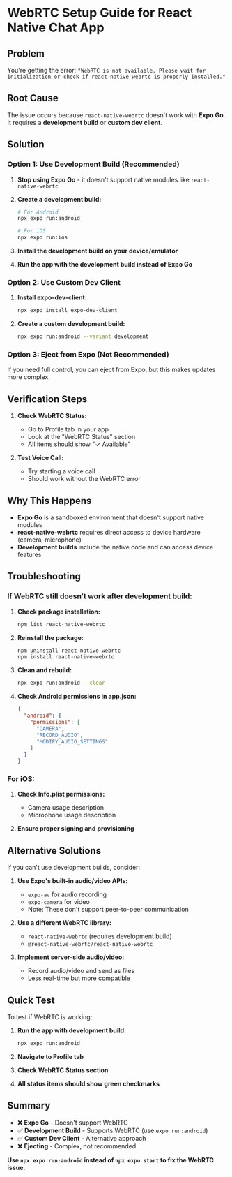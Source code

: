 # WebRTC Setup Guide for React Native Chat App

## Problem
You're getting the error: `"WebRTC is not available. Please wait for initialization or check if react-native-webrtc is properly installed."`

## Root Cause
The issue occurs because `react-native-webrtc` doesn't work with **Expo Go**. It requires a **development build** or **custom dev client**.

## Solution

### Option 1: Use Development Build (Recommended)

1. **Stop using Expo Go** - it doesn't support native modules like `react-native-webrtc`

2. **Create a development build:**
   ```bash
   # For Android
   npx expo run:android
   
   # For iOS
   npx expo run:ios
   ```

3. **Install the development build on your device/emulator**

4. **Run the app with the development build instead of Expo Go**

### Option 2: Use Custom Dev Client

1. **Install expo-dev-client:**
   ```bash
   npx expo install expo-dev-client
   ```

2. **Create a custom development build:**
   ```bash
   npx expo run:android --variant development
   ```

### Option 3: Eject from Expo (Not Recommended)

If you need full control, you can eject from Expo, but this makes updates more complex.

## Verification Steps

1. **Check WebRTC Status:**
   - Go to Profile tab in your app
   - Look at the "WebRTC Status" section
   - All items should show "✓ Available"

2. **Test Voice Call:**
   - Try starting a voice call
   - Should work without the WebRTC error

## Why This Happens

- **Expo Go** is a sandboxed environment that doesn't support native modules
- **react-native-webrtc** requires direct access to device hardware (camera, microphone)
- **Development builds** include the native code and can access device features

## Troubleshooting

### If WebRTC still doesn't work after development build:

1. **Check package installation:**
   ```bash
   npm list react-native-webrtc
   ```

2. **Reinstall the package:**
   ```bash
   npm uninstall react-native-webrtc
   npm install react-native-webrtc
   ```

3. **Clean and rebuild:**
   ```bash
   npx expo run:android --clear
   ```

4. **Check Android permissions in app.json:**
   ```json
   {
     "android": {
       "permissions": [
         "CAMERA",
         "RECORD_AUDIO",
         "MODIFY_AUDIO_SETTINGS"
       ]
     }
   }
   ```

### For iOS:

1. **Check Info.plist permissions:**
   - Camera usage description
   - Microphone usage description

2. **Ensure proper signing and provisioning**

## Alternative Solutions

If you can't use development builds, consider:

1. **Use Expo's built-in audio/video APIs:**
   - `expo-av` for audio recording
   - `expo-camera` for video
   - Note: These don't support peer-to-peer communication

2. **Use a different WebRTC library:**
   - `react-native-webrtc` (requires development build)
   - `@react-native-webrtc/react-native-webrtc`

3. **Implement server-side audio/video:**
   - Record audio/video and send as files
   - Less real-time but more compatible

## Quick Test

To test if WebRTC is working:

1. **Run the app with development build:**
   ```bash
   npx expo run:android
   ```

2. **Navigate to Profile tab**

3. **Check WebRTC Status section**

4. **All status items should show green checkmarks**

## Summary

- ❌ **Expo Go** - Doesn't support WebRTC
- ✅ **Development Build** - Supports WebRTC (use `expo run:android`)
- ✅ **Custom Dev Client** - Alternative approach
- ❌ **Ejecting** - Complex, not recommended

**Use `npx expo run:android` instead of `npx expo start` to fix the WebRTC issue.**




